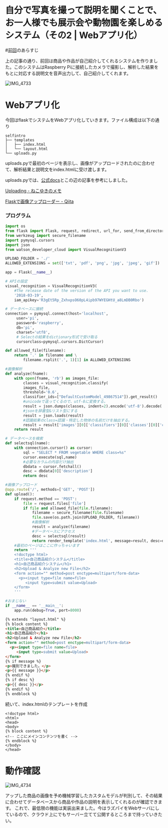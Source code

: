 # 自分で写真を撮って説明を聞くことで、お一人様でも展示会や動物園を楽しめるシステム（その2 | Webアプリ化）

#[前回](https://qiita.com/p3ishnm2/items/09af10487f6871a2e620)のあらすじ

上の記事の通り、前回は商品や作品が自己紹介してくれるシステムを作りました。このシステムはRaspberry Piに接続したカメラで撮影し、解析した結果をもとに対応する説明文を音声出力して、自己紹介してくれます。

![IMG_4733](/Users/yoshimatsushunpei/Desktop/高専卒研/IMG_4733.jpg)

# Webアプリ化

今回はflaskでシステムをWebアプリ化していきます。ファイル構成は以下の通り

```
selfintro
├── templates
│   ├── index.html
│   └── layout.html
└── uploads.py
```

uploads.pyで最初のページを表示し、画像がアップロードされたのに合わせて、解析結果と説明文をindex.htmlに受け渡します。

uploads.pyでは、[公式docs](http://flask.pocoo.org/docs/1.0/patterns/fileuploads/)とこの辺の記事を参考にしました。

[<Flask> Uploading - ねこゆきのメモ](http://nekoyukimmm.hatenablog.com/entry/2016/05/27/162736)

[Flaskで画像アップローダー - Qiita](https://qiita.com/Gen6/items/f1636be0fe479f42b3ee)

### プログラム

```python
import os
from flask import Flask, request, redirect, url_for, send_from_directory, render_template
from werkzeug import secure_filename
import pymysql.cursors
import json
from watson_developer_cloud import VisualRecognitionV3

UPLOAD_FOLDER = './'
ALLOWED_EXTENSIONS = set(['txt', 'pdf', 'png', 'jpg', 'jpeg', 'gif'])

app = Flask(__name__)

# APIの設定
visual_recognition = VisualRecognitionV3(
    #The release date of the version of the API you want to use.
    '2018-03-19',
    iam_apikey='R3gEt5Rp_ZxhxpsO60pL4ipb97WYEGHtU_a8LmDB0Rbo')

# データベースに接続
connection = pymysql.connect(host='localhost',
     user='pi',
     password='raspberry',
     db='pi',
     charset='utf8',
     # Selectの結果をdictionary形式で受け取る
     cursorclass=pymysql.cursors.DictCursor)

def allowed_file(filename):
    return '.' in filename and \
        filename.rsplit('.', 1)[1] in ALLOWED_EXTENSIONS

#画像解析
def analyze(fname):
    with open(fname, 'rb') as images_file:
        classes = visual_recognition.classify(
        images_file,
        threshold='0.6',
        classifier_ids=["DefaultCustomModel_49867514"]).get_result()
        #unicodeで返ってくるので、utf-8に変換する。
        result = json.dumps(classes, indent=2).encode('utf-8').decode('unicode_escape')
        #jsonを辞書型&リスト型にする
        result = json.loads(result)
        #認識結果のclass=認識・特定した物体の名前だけを抽出する。
        result = result['images'][0]['classifiers'][0]['classes'][0]['class']
    return result

# データベースを検索
def selectsql(name):
    with connection.cursor() as cursor:
        sql = "SELECT * FROM vegetable WHERE class=%s"
        cursor.execute(sql,name)
        #必要なカラムの内容だけ抽出 
        dbdata = cursor.fetchall()
        desc = dbdata[0]['description']
        return desc

#画像アップロード
@app.route('/', methods=['GET', 'POST'])
def upload():
    if request.method == 'POST':
        file = request.files['file']
        if file and allowed_file(file.filename):
            filename = secure_filename(file.filename)
            file.save(os.path.join(UPLOAD_FOLDER, filename))
            #画像解析
            result = analyze(filename)
            #データベースにアクセス
            desc = selectsql(result)
            return render_template('index.html', message=result, desc=desc) 
    #最初のページはここに作っちゃいます
    return '''
    <!doctype html>
    <title>自己商品紹介システム</title>
    <h1>自己商品紹介システム</h1>
    <h2>Upload & Analyze new File</h2>
    <form action="" method=post enctype=multipart/form-data>
      <p><input type=file name=file>
         <input type=submit value=Upload>
    </form>
    '''

#おまじない
if __name__ == '__main__':
    app.run(debug=True, port=8000)

```

```html
{% extends "layout.html" %}
{% block content %}
<title>自己商品紹介</title>
<h1>自己商品紹介</h1>
<h2>Upload & Analyze new File</h2>
<form action="" method=post enctype=multipart/form-data>
  <p><input type=file name=file>
     <input type=submit value=Upload>
</form>
{% if message %}
<p>識別できました。</p>
<p>{{ message }}</p>
{% endif %}
{% if desc %}
<p>{{ desc }}</p>
{% endif %}
{% endblock %}
```

続いて、index.htmlのテンプレートを作成

```
<!doctype html>
<html>
<head>
<body>
{% block content %}
<!-- ここにメインコンテンツを書く -->
{% endblock %}
</body>
</head>
```

# 動作確認

![IMG_4734](/Users/yoshimatsushunpei/Downloads/IMG_4734.gif)

アップした商品の画像を予め機械学習したカスタムモデルが判別して、その結果に合わせてデータベースから商品や作品の説明を表示してくれるのが確認できます。
これで、最低限の機能は実装出来ました。今はラズパイをWebサーバにしているので、クラウド上にでもサーバー立てて公開するところまで持っていきたい。